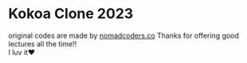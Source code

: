 # Kokoa Clone 2023

original codes are made by [nomadcoders.co](https://nomadcoders.co/)
Thanks for offering good lectures all the time!!\
I luv it❤️
